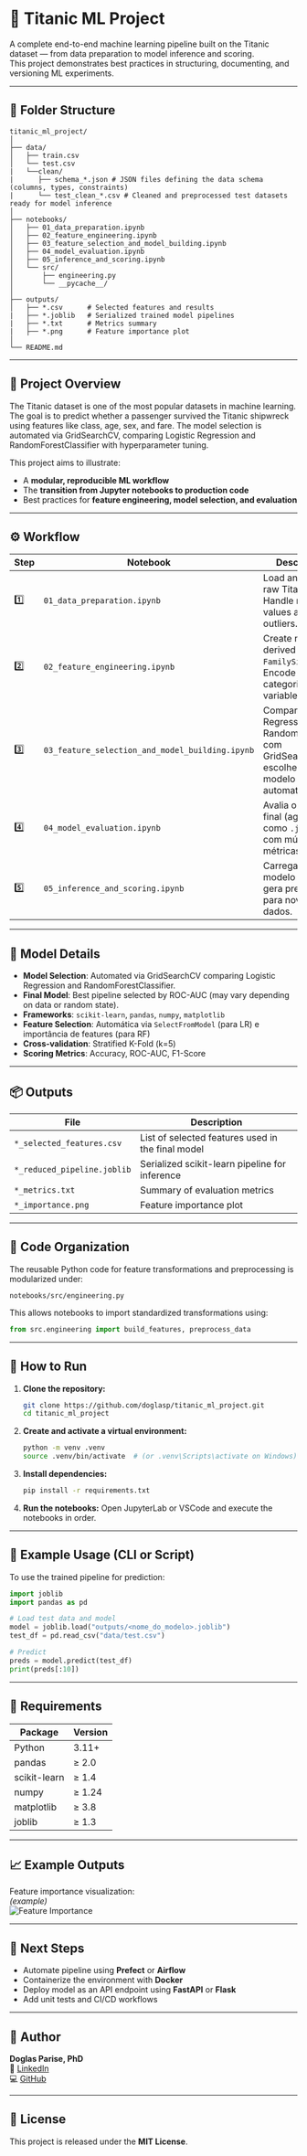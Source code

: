 # 🧠 Titanic ML Project

A complete end-to-end machine learning pipeline built on the Titanic dataset — from data preparation to model inference and scoring.  
This project demonstrates best practices in structuring, documenting, and versioning ML experiments.

---

## 📁 Folder Structure

```
titanic_ml_project/
│
├── data/
│   ├── train.csv
│   └── test.csv
|   └──clean/
|      ├── schema_*.json # JSON files defining the data schema (columns, types, constraints)
|      └── test_clean_*.csv # Cleaned and preprocessed test datasets ready for model inference
│
├── notebooks/
│   ├── 01_data_preparation.ipynb
│   ├── 02_feature_engineering.ipynb
│   ├── 03_feature_selection_and_model_building.ipynb
│   ├── 04_model_evaluation.ipynb
│   ├── 05_inference_and_scoring.ipynb
│   └── src/
│       ├── engineering.py
│       └── __pycache__/
│
├── outputs/
│   ├── *.csv      # Selected features and results
|   ├── *.joblib   # Serialized trained model pipelines
|   ├── *.txt      # Metrics summary
|   ├── *.png      # Feature importance plot
│
└── README.md
```

---

## 🧩 Project Overview

The Titanic dataset is one of the most popular datasets in machine learning.  
The goal is to predict whether a passenger survived the Titanic shipwreck using features like class, age, sex, and fare.
The model selection is automated via GridSearchCV, comparing Logistic Regression and RandomForestClassifier with hyperparameter tuning.

This project aims to illustrate:
- A **modular, reproducible ML workflow**
- The **transition from Jupyter notebooks to production code**
- Best practices for **feature engineering, model selection, and evaluation**

---

## ⚙️ Workflow

| Step | Notebook | Description |
|------|-----------|-------------|
| 1️⃣ | `01_data_preparation.ipynb` | Load and clean raw Titanic data. Handle missing values and outliers. |
| 2️⃣ | `02_feature_engineering.ipynb` | Create new derived feature `FamilySize`. Encode categorical variables. |
| 3️⃣ | `03_feature_selection_and_model_building.ipynb` | Compara Logistic Regression e RandomForest com GridSearchCV e escolhe o melhor modelo automaticamente. |
| 4️⃣ | `04_model_evaluation.ipynb` | Avalia o modelo final (agora salvo como `.joblib`) com múltiplas métricas. |
| 5️⃣ | `05_inference_and_scoring.ipynb` | Carrega o modelo `.joblib` e gera predições para novos dados. |

---

## 🧠 Model Details

- **Model Selection**: Automated via GridSearchCV comparing Logistic Regression and RandomForestClassifier.
- **Final Model**: Best pipeline selected by ROC-AUC (may vary depending on data or random state).
- **Frameworks**: `scikit-learn`, `pandas`, `numpy`, `matplotlib`
- **Feature Selection**: Automática via `SelectFromModel` (para LR) e importância de features (para RF)
- **Cross-validation**: Stratified K-Fold (k=5)
- **Scoring Metrics**: Accuracy, ROC-AUC, F1-Score

---

## 📦 Outputs

| File | Description |
|------|--------------|
| `*_selected_features.csv` | List of selected features used in the final model |
| `*_reduced_pipeline.joblib` | Serialized scikit-learn pipeline for inference |
| `*_metrics.txt` | Summary of evaluation metrics |
| `*_importance.png` | Feature importance plot |

---

## 🧰 Code Organization

The reusable Python code for feature transformations and preprocessing is modularized under:
```
notebooks/src/engineering.py
```
This allows notebooks to import standardized transformations using:
```python
from src.engineering import build_features, preprocess_data
```

---

## 🚀 How to Run

1. **Clone the repository:**
   ```bash
   git clone https://github.com/doglasp/titanic_ml_project.git
   cd titanic_ml_project
   ```

2. **Create and activate a virtual environment:**
   ```bash
   python -m venv .venv
   source .venv/bin/activate  # (or .venv\Scripts\activate on Windows)
   ```

3. **Install dependencies:**
   ```bash
   pip install -r requirements.txt
   ```

4. **Run the notebooks:**
   Open JupyterLab or VSCode and execute the notebooks in order.

---

## 🧪 Example Usage (CLI or Script)

To use the trained pipeline for prediction:

```python
import joblib
import pandas as pd

# Load test data and model
model = joblib.load("outputs/<nome_do_modelo>.joblib")
test_df = pd.read_csv("data/test.csv")

# Predict
preds = model.predict(test_df)
print(preds[:10])
```

---

## 🧾 Requirements

| Package | Version |
|----------|----------|
| Python | 3.11+ |
| pandas | ≥ 2.0 |
| scikit-learn | ≥ 1.4 |
| numpy | ≥ 1.24 |
| matplotlib | ≥ 3.8 |
| joblib | ≥ 1.3 |

---

## 📈 Example Outputs

Feature importance visualization:  
*(example)*  
![Feature Importance](outputs/titanic_feature_sel_20251015-143210_importance.png)

---

## 🧭 Next Steps

- Automate pipeline using **Prefect** or **Airflow**
- Containerize the environment with **Docker**
- Deploy model as an API endpoint using **FastAPI** or **Flask**
- Add unit tests and CI/CD workflows

---

## 👤 Author

**Doglas Parise, PhD**    
🔗 [LinkedIn](https://www.linkedin.com/in/doglasparise)  
💻 [GitHub](https://github.com/doglasp)

---

## 📝 License

This project is released under the **MIT License**.
